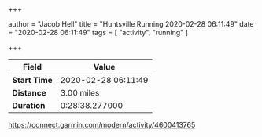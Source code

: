 +++

author = "Jacob Hell"
title = "Huntsville Running 2020-02-28 06:11:49"
date = "2020-02-28 06:11:49"
tags = [
    "activity", "running"
]

+++

<!--more-->

|Field  |Value  |
|--- | --- |
|**Start Time**|2020-02-28 06:11:49|
|**Distance**|3.00 miles|
|**Duration**|0:28:38.277000|

https://connect.garmin.com/modern/activity/4600413765